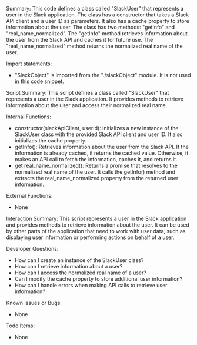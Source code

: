 Summary:
This code defines a class called "SlackUser" that represents a user in the Slack application. The class has a constructor that takes a Slack API client and a user ID as parameters. It also has a cache property to store information about the user. The class has two methods: "getInfo" and "real_name_normalized". The "getInfo" method retrieves information about the user from the Slack API and caches it for future use. The "real_name_normalized" method returns the normalized real name of the user.

Import statements:
- "SlackObject" is imported from the "./slackObject" module. It is not used in this code snippet.

Script Summary:
This script defines a class called "SlackUser" that represents a user in the Slack application. It provides methods to retrieve information about the user and access their normalized real name.

Internal Functions:
- constructor(slackApiClient, userId): Initializes a new instance of the SlackUser class with the provided Slack API client and user ID. It also initializes the cache property.
- getInfo(): Retrieves information about the user from the Slack API. If the information is already cached, it returns the cached value. Otherwise, it makes an API call to fetch the information, caches it, and returns it.
- get real_name_normalized(): Returns a promise that resolves to the normalized real name of the user. It calls the getInfo() method and extracts the real_name_normalized property from the returned user information.

External Functions:
- None

Interaction Summary:
This script represents a user in the Slack application and provides methods to retrieve information about the user. It can be used by other parts of the application that need to work with user data, such as displaying user information or performing actions on behalf of a user.

Developer Questions:
- How can I create an instance of the SlackUser class?
- How can I retrieve information about a user?
- How can I access the normalized real name of a user?
- Can I modify the cache property to store additional user information?
- How can I handle errors when making API calls to retrieve user information?

Known Issues or Bugs:
- None

Todo Items:
- None